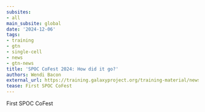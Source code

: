 ```yaml
---
subsites:
- all
main_subsite: global
date: '2024-12-06'
tags:
- training
- gtn
- single-cell
- news
- gtn-news
title: 'SPOC CoFest 2024: How did it go?'
authors: Wendi Bacon
external_url: https://training.galaxyproject.org/training-material/news/2024/12/06/spoc_cofest.html
tease: First SPOC CoFest
---
```

First SPOC CoFest